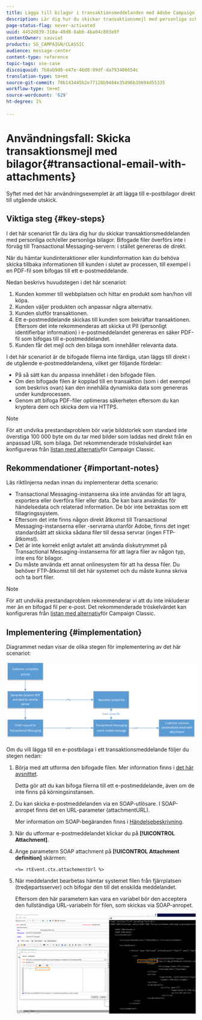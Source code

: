 ```yaml
---
title: Lägga till bilagor i transaktionsmeddelanden med Adobe Campaign Classic
description: Lär dig hur du skickar transaktionsmejl med personliga och/eller personliga bilagor med Adobe Campaign Classic
page-status-flag: never-activated
uuid: 4452d839-318a-49d8-8abb-4ba04c803e9f
contentOwner: sauviat
products: SG_CAMPAIGN/CLASSIC
audience: message-center
content-type: reference
topic-tags: use-case
discoiquuid: 7b8ab9d6-e47e-46d8-99df-da793486654c
translation-type: tm+mt
source-git-commit: 70b143445b2e77128b9404e35d96b39694d55335
workflow-type: tm+mt
source-wordcount: '629'
ht-degree: 1%

---
```



# Användningsfall: Skicka transaktionsmejl med bilagor{#transactional-email-with-attachments}

Syftet med det här användningsexemplet är att lägga till e-postbilagor direkt till utgående utskick.

## Viktiga steg {#key-steps}

I det här scenariot får du lära dig hur du skickar transaktionsmeddelanden med personliga och/eller personliga bilagor. Bifogade filer överförs inte i förväg till Transactional Messaging-servern: i stället genereras de direkt.

När du hämtar kundinteraktioner eller kundinformation kan du behöva skicka tillbaka informationen till kunden i slutet av processen, till exempel i en PDF-fil som bifogas till ett e-postmeddelande.

Nedan beskrivs huvudstegen i det här scenariot:

1. Kunden kommer till webbplatsen och hittar en produkt som han/hon vill köpa.
1. Kunden väljer produkten och anpassar några alternativ.
1. Kunden slutför transaktionen.
1. Ett e-postmeddelande skickas till kunden som bekräftar transaktionen. Eftersom det inte rekommenderas att skicka ut PII (personligt identifierbar information) i e-postmeddelandet genereras en säker PDF-fil som bifogas till e-postmeddelandet.
1. Kunden får det mejl och den bilaga som innehåller relevanta data.

I det här scenariot är de bifogade filerna inte färdiga, utan läggs till direkt i de utgående e-postmeddelandena, vilket ger följande fördelar:

* På så sätt kan du anpassa innehållet i den bifogade filen.
* Om den bifogade filen är kopplad till en transaktion (som i det exempel som beskrivs ovan) kan den innehålla dynamiska data som genereras under kundprocessen.
* Genom att bifoga PDF-filer optimeras säkerheten eftersom du kan kryptera dem och skicka dem via HTTPS.

>[!NOTE]
>
>För att undvika prestandaproblem bör varje bildstorlek som standard inte överstiga 100 000 byte om du tar med bilder som laddas ned direkt från en anpassad URL som bilaga. Det rekommenderade tröskelvärdet kan konfigureras från [listan med alternativ](../../installation/using/configuring-campaign-options.md#delivery)för Campaign Classic.

## Rekommendationer {#important-notes}

Läs riktlinjerna nedan innan du implementerar detta scenario:

* Transactional Messaging-instanserna ska inte användas för att lagra, exportera eller överföra filer eller data. De kan bara användas för händelsedata och relaterad information. De bör inte betraktas som ett fillagringssystem.
* Eftersom det inte finns någon direkt åtkomst till Transactional Messaging-instanserna eller -servrarna utanför Adobe, finns det inget standardsätt att skicka sådana filer till dessa servrar (ingen FTP-åtkomst).
* Det är inte korrekt enligt avtalet att använda diskutrymmet på Transactional Messaging-instanserna för att lagra filer av någon typ, inte ens för bilagor.
* Du måste använda ett annat onlinesystem för att ha dessa filer. Du behöver FTP-åtkomst till det här systemet och du måste kunna skriva och ta bort filer.

>[!NOTE]
>
>För att undvika prestandaproblem rekommenderar vi att du inte inkluderar mer än en bifogad fil per e-post. Det rekommenderade tröskelvärdet kan konfigureras från [listan med alternativ](../../installation/using/configuring-campaign-options.md#delivery)för Campaign Classic.

## Implementering {#implementation}

Diagrammet nedan visar de olika stegen för implementering av det här scenariot:

![](assets/message-center-uc1.png)

Om du vill lägga till en e-postbilaga i ett transaktionsmeddelande följer du stegen nedan:

1. Börja med att utforma den bifogade filen. Mer information finns i [det här avsnittet](../../delivery/using/attaching-files.md#attach-a-personalized-file).

   Detta gör att du kan bifoga filerna till ett e-postmeddelande, även om de inte finns på körningsinstansen.

1. Du kan skicka e-postmeddelanden via en SOAP-utlösare. I SOAP-anropet finns det en URL-parameter (attachmentURL).

   Mer information om SOAP-begäranden finns i [Händelsebeskrivning](../../message-center/using/event-description.md).

1. När du utformar e-postmeddelandet klickar du på **[!UICONTROL Attachment]**.

1. Ange parametern SOAP attachment på **[!UICONTROL Attachment definition]** skärmen:

   ```
   <%= rtEvent.ctx.attachementUrl %>
   ```

1. När meddelandet bearbetas hämtar systemet filen från fjärrplatsen (tredjepartsserver) och bifogar den till det enskilda meddelandet.

   Eftersom den här parametern kan vara en variabel bör den acceptera den fullständiga URL-variabeln för filen, som skickas via SOAP-anropet.

   ![](assets/message-center-uc2.png)
